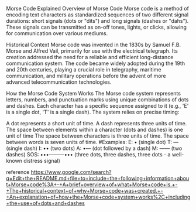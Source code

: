 Morse Code Explained
Overview of Morse Code
Morse code is a method of encoding text characters as standardized sequences of two different signal durations: short signals (dots or "dits") and long signals (dashes or "dahs"). These signals can be transmitted as on-off tones, lights, or clicks, allowing for communication over various mediums.

Historical Context
Morse code was invented in the 1830s by Samuel F.B. Morse and Alfred Vail, primarily for use with the electrical telegraph. Its creation addressed the need for a reliable and efficient long-distance communication system. The code became widely adopted during the 19th and 20th centuries, playing a crucial role in telegraphy, maritime communication, and military operations before the advent of more advanced telecommunication technologies.

How the Morse Code System Works
The Morse code system represents letters, numbers, and punctuation marks using unique combinations of dots and dashes. Each character has a specific sequence assigned to it (e.g., 'E' is a single dot, 'T' is a single dash). The system relies on precise timing:

A dot represents a short unit of time.
A dash represents three units of time.
The space between elements within a character (dots and dashes) is one unit of time
The space between characters is three units of time.
The space between words is seven units of time.
#Examples:
E: • (single dot)
T: — (single dash)
I: •• (two dots)
A: •— (dot followed by a dash)
M: —— (two dashes)
SOS: •••———••• (three dots, three dashes, three dots - a well-known distress signal)

reference
https://www.google.com/search?q=Edit+the+README.md+file+to+include+the+following+information+about+Morse+code%3A+-+A+brief+overview+of+what+Morse+code+is.+-+The+historical+context+of+why+Morse+code+was+created.+-+An+explanation+of+how+the+Morse+code+system+works%2C+including+the+use+of+dots+and+dashes
